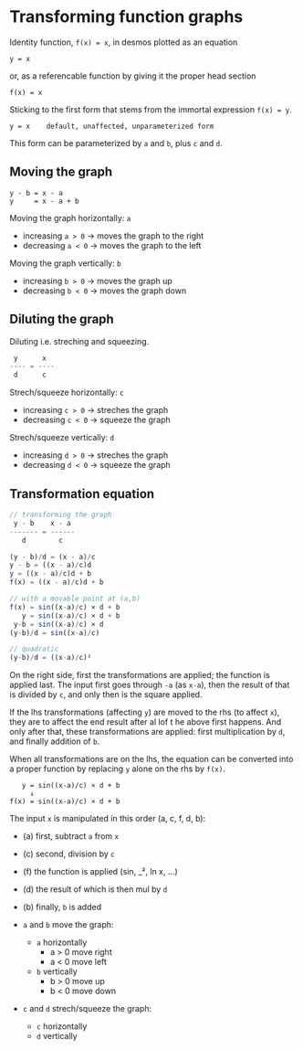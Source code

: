 # Transforming function graphs

Identity function, `f(x) = x`, in desmos plotted as an equation

    y = x

or, as a referencable function by giving it the proper head section

    f(x) = x

Sticking to the first form that stems from the immortal expression `f(x) = y`.

    y = x    default, unaffected, unparameterized form

This form can be parameterized by `a` and `b`, plus `c` and `d`.

## Moving the graph

    y - b = x - a
    y     = x - a + b

Moving the graph horizontally: `a`
- increasing `a > 0` → moves the graph to the right
- decreasing `a < 0` → moves the graph to the left

Moving the graph vertically: `b`
- increasing `b > 0` → moves the graph up
- decreasing `b < 0` → moves the graph down

## Diluting the graph

Diluting i.e. streching and squeezing.

```js
 y      x
---- = ----
 d      c
```

Strech/squeeze horizontally: `c`
- increasing `c > 0` → streches the graph
- decreasing `c < 0` → squeeze the graph

Strech/squeeze vertically: `d`
- increasing `d > 0` → streches the graph
- decreasing `d < 0` → squeeze the graph

## Transformation equation

```js
// transforming the graph
 y - b    x - a
------- = ------
   d        c

(y - b)/d = (x - a)/c
y - b = ((x - a)/c)d
y = ((x - a)/c)d + b
f(x) = ((x - a)/c)d + b

// with a movable point at (a,b)
f(x) = sin((x-a)/c) × d + b
   y = sin((x-a)/c) × d + b
 y-b = sin((x-a)/c) × d
(y-b)/d = sin((x-a)/c)

// quadratic
(y-b)/d = ((x-a)/c)²
```

On the right side, first the transformations are applied; the function is applied last. The input first goes through `-a` (as `x-a`), then the result of that is divided by `c`, and only then is the square applied. 

If the lhs transformations (affecting `y`) are moved to the rhs (to affect `x`), they are to affect the end result after al lof t he above first happens. And only after that, these transformations are applied: first multiplication by `d`, and finally addition of `b`.

When all transformations are on the lhs, the equation can be converted into a proper function by replacing `y` alone on the rhs by `f(x)`.

       y = sin((x-a)/c) × d + b
         ↓
    f(x) = sin((x-a)/c) × d + b

The input `x` is manipulated in this order (a, c, f, d, b):
- (a) first, subtract `a` from `x`
- (c) second, division by `c`
- (f) the function is applied (sin, _², ln x, …)
- (d) the result of which is then mul by `d`
- (b) finally, `b` is added

- `a` and `b` move the graph:
  - `a` horizontally
    - a > 0 move right
    - a < 0 move left
  - `b` vertically
    - b > 0 move up
    - b < 0 move down
- `c` and `d` strech/squeeze the graph:
  - `c` horizontally
  - `d` vertically
